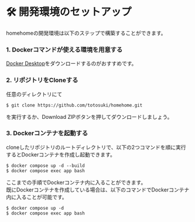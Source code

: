 # 🛠️ 開発環境のセットアップ
homehomeの開発環境は以下のステップで構築することができます。
### 1. Dockerコマンドが使える環境を用意する
[Docker Desktop](https://docs.docker.com/desktop/)をダウンロードするのがおすすめです。
### 2. リポジトリをCloneする
任意のディレクトリにて
```
$ git clone https://github.com/totosuki/homehome.git
```
を実行するか、Download ZIPボタンを押してダウンロードしましょう。
### 3. Dockerコンテナを起動する
cloneしたリポジトリのルートディレクトリで、以下の2つコマンドを順に実行するとDockerコンテナを作成し起動できます。
```
$ docker compose up -d --build
$ docker compose exec app bash
```
ここまでの手順でDockerコンテナ内に入ることができます。<br>
既にDockerコンテナを作成している場合は、以下のコマンドでDockerコンテナ内に入ることが可能です。
```
$ docker compose up -d
$ docker compose exec app bash
```